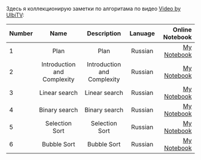Здесь я коллекционирую заметки по алгоритама по видео [Video by UlbiTV](https://www.youtube.com/watch?v=NErrGZ64OdE&list=PLdrkFH5HIVuAJvRhkOs-Mce6MoolrHSUm&index=4&t=3s):

| Number        | Name                             | Description                                                   |  Lanuage         |  Online Notebook | 
| ------------- |:--------------------------------:|:-------------------------------------------------------------:|:----------------:|-----------------:|
|  1            |       Plan                |  Plan                     | Russian       | [My Notebook](https://colab.research.google.com/github/BISH0808/Algorithms/blob/main/Notes_from_UlbiTV_video/Plan.ipynb)
|  2           |       Introduction and Complexity        |  Introduction and Complexity                       | Russian       | [My Notebook](https://colab.research.google.com/drive/1OmeFxaKt-RNNAOjH0W_ukxTgJ0QJAgfn#scrollTo=sz3bAXlMTyTk)
|  3          |       Linear search        |  Linear search                    | Russian       | [My Notebook](https://colab.research.google.com/drive/1cNVcU7RogQgMvsHNb9ksvmC3hkqwIvVt)
|  4          |       Binary search        |  Binary  search                    | Russian       | [My Notebook](https://colab.research.google.com/drive/1T53eR84OKIKn1xv4IejU5ncGEMbB8Vfe#scrollTo=U8y0SeS-aGC1)
|  5          |       Selection Sort        |  Selection Sort                    | Russian       | [My Notebook](https://colab.research.google.com/drive/1fgS2KXadh6NwbQnVKRbNrjyyiopXAhUE#scrollTo=o_mbMlUOgiit)
|  6          |       Bubble Sort        |  Bubble Sort                    | Russian       | [My Notebook](https://colab.research.google.com/drive/1yGpRiXrxBDUgoxw5Dbi_bolu3hFGRZSJ#scrollTo=WsuSS_nL-DNl)

